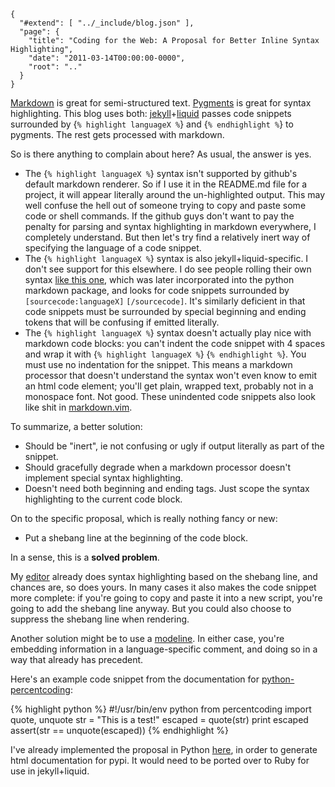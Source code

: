
    {
      "#extend": [ "../_include/blog.json" ],
      "page": {
        "title": "Coding for the Web: A Proposal for Better Inline Syntax Highlighting",
        "date": "2011-03-14T00:00:00-0000",
        "root": ".."
      }
    }

[Markdown](http://daringfireball.net/projects/markdown/syntax) is great for semi-structured text. [Pygments](http://pygments.org/) is great for syntax highlighting. This blog uses both: [jekyll](https://github.com/mojombo/jekyll)+[liquid](http://www.liquidmarkup.org/) passes code snippets surrounded by \{`% highlight languageX %`\} and \{`% endhighlight %`\} to pygments. The rest gets processed with markdown.

So is there anything to complain about here? As usual, the answer is yes.

* The \{`% highlight languageX %`\} syntax isn't supported by github's default markdown renderer. So if I use it in the README.md file for a project, it will appear literally around the un-highlighted output. This may well confuse the hell out of someone trying to copy and paste some code or shell commands. If the github guys don't want to pay the penalty for parsing and syntax highlighting in markdown everywhere, I completely understand. But then let's try find a relatively inert way of specifying the language of a code snippet.
* The \{`% highlight languageX %`\} syntax is also jekyll+liquid-specific. I don't see support for this elsewhere. I do see people rolling their own syntax [like this one](http://zerokspot.com/weblog/2008/06/18/syntax-highlighting-in-markdown-with-pygments/), which was later incorporated into the python markdown package, and looks for code snippets surrounded by `[sourcecode:languageX]` `[/sourcecode]`. It's similarly deficient in that code snippets must be surrounded by special beginning and ending tokens that will be confusing if emitted literally.
* The \{`% highlight languageX %`\} syntax doesn't actually play nice with markdown code blocks: you can't indent the code snippet with 4 spaces and wrap it with \{`% highlight languageX %`\} \{`% endhighlight %`\}. You must use no indentation for the snippet. This means a markdown processor that doesn't understand the syntax won't even know to emit an html code element; you'll get plain, wrapped text, probably not in a monospace font. Not good. These unindented code snippets also look like shit in [markdown.vim](http://www.vim.org/scripts/script.php?script_id=2882).

To summarize, a better solution:

* Should be "inert", ie not confusing or ugly if output literally as part of the snippet.
* Should gracefully degrade when a markdown processor doesn't implement special syntax highlighting.
* Doesn't need both beginning and ending tags. Just scope the syntax highlighting to the current code block.

On to the specific proposal, which is really nothing fancy or new:

* Put a shebang line at the beginning of the code block.

In a sense, this is a **solved problem**.

My [editor](http://www.vim.org) already does syntax highlighting based on the shebang line, and chances are, so does yours. In many cases it also makes the code snippet more complete: if you're going to copy and paste it into a new script, you're going to add the shebang line anyway. But you could also choose to suppress the shebang line when rendering.

Another solution might be to use a [modeline](http://everything2.com/title/modeline). In either case, you're embedding information in a language-specific comment, and doing so in a way that already has precedent.

Here's an example code snippet from the documentation for [python-percentcoding](https://github.com/acg/python-percentcoding):

{% highlight python %}
#!/usr/bin/env python
from percentcoding import quote, unquote
str = "This is a test!"
escaped = quote(str)
print escaped
assert(str == unquote(escaped))
{% endhighlight %}

I've already implemented the proposal in Python [here](https://github.com/acg/python-percentcoding/blob/master/hilite_markdown.py), in order to generate html documentation for pypi. It would need to be ported over to Ruby for use in jekyll+liquid.

